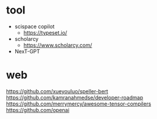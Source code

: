 # tool
- scispace copilot
  - https://typeset.io/
- scholarcy
  - https://www.scholarcy.com/
- NexT-GPT

# web
https://github.com/xueyouluo/speller-bert
https://github.com/kamranahmedse/developer-roadmap
https://github.com/merrymercy/awesome-tensor-compilers
https://github.com/openai